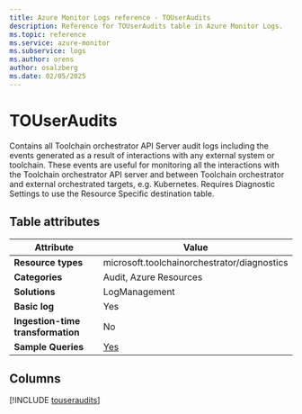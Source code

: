 ```yaml
---
title: Azure Monitor Logs reference - TOUserAudits
description: Reference for TOUserAudits table in Azure Monitor Logs.
ms.topic: reference
ms.service: azure-monitor
ms.subservice: logs
ms.author: orens
author: osalzberg
ms.date: 02/05/2025
---
```


# TOUserAudits

Contains all Toolchain orchestrator API Server audit logs including the events generated as a result of interactions with any external system or toolchain. These events are useful for monitoring all the interactions with the Toolchain orchestrator API server and between Toolchain orchestrator and external orchestrated targets, e.g. Kubernetes. Requires Diagnostic Settings to use the Resource Specific destination table.


## Table attributes

|Attribute|Value|
|---|---|
|**Resource types**|microsoft.toolchainorchestrator/diagnostics|
|**Categories**|Audit, Azure Resources|
|**Solutions**| LogManagement|
|**Basic log**|Yes|
|**Ingestion-time transformation**|No|
|**Sample Queries**|[Yes](/azure/azure-monitor/reference/queries/touseraudits)|



## Columns
  
[!INCLUDE [touseraudits](~/reusable-content/ce-skilling/azure/includes/azure-monitor/reference/tables/touseraudits-include.md)]
